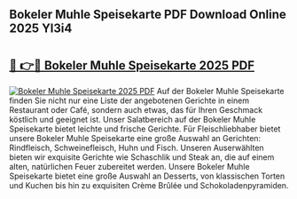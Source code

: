 ## Bokeler Muhle Speisekarte PDF Download Online 2025 Yl3i4

# <h2><a href="http://gc7dzb.nevu.top/?p=Bokeler+Muhle+Speisekarte">🔗 👉🔴 Bokeler Muhle Speisekarte 2025 PDF</a></h2>

[![Bokeler Muhle Speisekarte 2025 PDF](https://i.imgur.com/dBaPXMq.png)](http://gc7dzb.nevu.top/?p=Bokeler+Muhle+Speisekarte)
Auf der Bokeler Muhle Speisekarte finden Sie nicht nur eine Liste der angebotenen Gerichte in einem Restaurant oder Café, sondern auch etwas, das für Ihren Geschmack köstlich und geeignet ist. Unser Salatbereich auf der Bokeler Muhle Speisekarte bietet leichte und frische Gerichte. Für Fleischliebhaber bietet unsere Bokeler Muhle Speisekarte eine große Auswahl an Gerichten: Rindfleisch, Schweinefleisch, Huhn und Fisch. Unseren Auserwählten bieten wir exquisite Gerichte wie Schaschlik und Steak an, die auf einem alten, natürlichen Feuer zubereitet werden. Unsere Bokeler Muhle Speisekarte bietet eine große Auswahl an Desserts, von klassischen Torten und Kuchen bis hin zu exquisiten Crème Brûlée und Schokoladenpyramiden.
